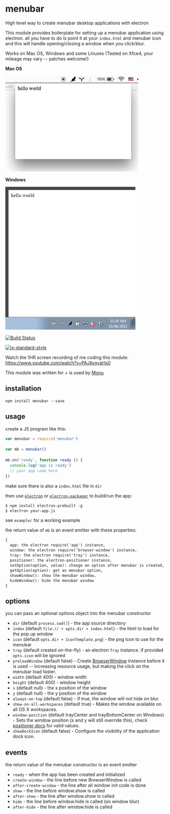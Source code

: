 # menubar

High level way to create menubar desktop applications with electron

This module provides boilerplate for setting up a menubar application using electron. all you have to do is point it at your `index.html` and menubar icon and this will handle opening/closing a window when you click/blur.

Works on Mac OS, Windows and some Linuxes (Tested on Xfce4, your mileage may vary -- patches welcome!)

**Mac OS**

![screenshot](screenshot.png)

**Windows**

![screenshot](screenshot-windows.png)

[![Build Status](https://travis-ci.org/maxogden/menubar.svg?branch=master)](https://travis-ci.org/maxogden/menubar)

[![js-standard-style](https://cdn.rawgit.com/feross/standard/master/badge.svg)](https://github.com/feross/standard)

Watch the 1HR screen recording of me coding this module: https://www.youtube.com/watch?v=PAJAvsyaHs0

This module was written for + is used by [Monu](https://github.com/maxogden/monu)

## installation

```
npm install menubar --save
```

## usage

create a JS program like this:

```js
var menubar = require('menubar')

var mb = menubar()

mb.on('ready', function ready () {
  console.log('app is ready')
  // your app code here
})
```

make sure there is also a `index.html` file in `dir`

then use [`electron`](https://npmjs.org/electron-prebuilt) or [`electron-packager`](https://npmjs.org/electron-packager) to build/run the app:

```
$ npm install electron-prebuilt -g
$ electron your-app.js
```

see `example/` for a working example

the return value of `mb` is an event emitter with these properties:

```
{
  app: the electron require('app') instance,
  window: the electron require('browser-window') instance,
  tray: the electron require('tray') instance,
  positioner: the electron-positioner instance,
  setOption(option, value): change an option after menubar is created,
  getOption(option): get an menubar option,
  showWindow(): show the menubar window,
  hideWindow(): hide the menubar window
}
```

## options

you can pass an optional options object into the menubar constructor

- `dir` (default `process.cwd()`) - the app source directory
- `index` (default `file:// + opts.dir + index.html`) - the html to load for the pop up window
- `icon` (default `opts.dir + IconTemplate.png`) - the png icon to use for the menubar
- `tray` (default created on-the-fly) - an electron `Tray` instance. if provided `opts.icon` will be ignored
- `preloadWindow` (default false) - Create [BrowserWindow](https://github.com/atom/electron/blob/master/docs/api/browser-window.md) instance before it is used -- increasing resource usage, but making the click on the menubar load faster.
- `width` (default 400) - window width
- `height` (default 400) - window height
- `x` (default null) - the x position of the window
- `y` (default null) - the y position of the window
- `always-on-top` (default false) - if true, the window will not hide on blur
- `show-on-all-workspaces` (default true) - Makes the window available on all OS X workspaces.
- `window-position` (default trayCenter and trayBottomCenter on Windows) - Sets the window position (x and y will still override this), check [positioner docs](https://github.com/jenslind/electron-positioner#docs) for valid values.
- `showDockIcon` (default false) - Configure the visibility of the application dock icon.

## events

the return value of the menubar constructor is an event emitter

- `ready` - when the app has been created and initialized
- `create-window` - the line before new BrowserWindow is called
- `after-create-window` - the line after all window init code is done
- `show` - the line before window.show is called
- `after-show` - the line after window.show is called
- `hide` - the line before window.hide is called (on window blur)
- `after-hide` - the line after window.hide is called
